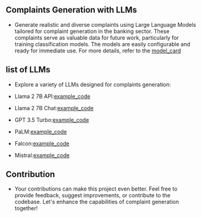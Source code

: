 ## Complaints Generation with LLMs
* Generate realistic and diverse complaints using Large Language Models tailored for complaint generation in the banking sector. These complaints serve as valuable data for future work, particularly for training classification models. The models are easily configurable and ready for immediate use. For more details, refer to the [model_card](https://github.com/stephvp1172/wells_fargo/)

## list of LLMs

* Explore a variety of LLMs designed for complaints generation:
  
* Llama 2 7B API:[example_code](https://github.com/stephvp1172/wells_fargo/blob/main/final_codes/Llama2_7b_Instruct_API.ipynb)
* Llama 2 7B Chat:[example_code](https://github.com/stephvp1172/wells_fargo/blob/main/final_codes/LLaMA2_Chat.ipynb)
* GPT 3.5 Turbo:[example_code](https://github.com/stephvp1172/wells_fargo/blob/main/final_codes/GPT3_5.ipynb)
* PaLM:[example_code](https://github.com/stephvp1172/wells_fargo/blob/main/final_codes/PaLM.ipynb)
* Falcon:[example_code](https://github.com/stephvp1172/wells_fargo/blob/main/final_codes/Falcon_7b_Instruct_HuggingFace.ipynb)
* Mistral:[example_code](https://github.com/stephvp1172/wells_fargo/blob/main/final_codes/Mistral_7b_Instruct.ipynb) 

## Contribution
* Your contributions can make this project even better. Feel free to provide feedback, suggest improvements, or contribute to the codebase. Let's enhance the capabilities of complaint generation together!

